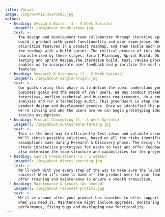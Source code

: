 ```yaml
---
title: Values
image: /img/work11-1024x683.jpg
values:
  - heading: Design & Build  (1 - 4 Week Sprints)
    imageUrl: /img/about-shade-grown.jpg
    text: >-
      The design and development team collaborate through iterative sprints, to
      build a product with great functionality and user experience. We’ll
      prioritize features in a product roadmap, and then tackle each section of
      the roadmap with a build sprint. The cyclical process of this phase is
      characterized by these stages: Sprint Planning, Sprint Build, QA, User
      Testing and Sprint Review.The iterative build, test, review process
      enables us to incorporate user feedback and prioritize the most critical
      features.
  - heading: Research & Discovery (1 - 2 Week Sprints)
    imageUrl: /img/about-single-origin.jpg
    text: >-
      Our goals during this phase is to define the idea, understand your
      business goals and the needs of your users. We may conduct stakeholder
      interviews, outline technical and business requirements, do a competitor
      analysis and run a technology audit. This groundwork is step one in the
      product design and development process. Once we identified the problem
      we’re solving and who the users are we can begin prototyping ideas and
      testing assumptions.
  - heading: Product Concepting (1 - 3 Week Sprints)
    imageUrl: /img/about-sustainable-farming.jpg
    text: >-
      This is the best way to efficiently test ideas and validate assumptions.
      We’ll sketch possible solutions, based on all the risks identified and
      assumptions made during Research & Discovery phase. The design team will
      create interactive prototypes for users to test and offer feedback. We’ll
      also determine the team structure and capabilities for the project.
  - heading: Launch Preparations (1 - 2 weeks)
    imageUrl: /img/about-direct-sourcing.jpg
    text: >-
      We'll work with you every step of the way to make sure the launch is a
      success! When it’s time to hand off the product over to your team, we’ll
      offer training and maintenance to ensure a smooth transition.
  - heading: Maintenance & Growth (As needed)
    imageUrl: /img/about-reinvest-profits.jpg
    text: >-
      We'll be around after your product has launched to offer support as and
      when you need it. Maintenance might include upgrades, monitoring
      performance, fixing bugs and developing new functionality.
---
```


